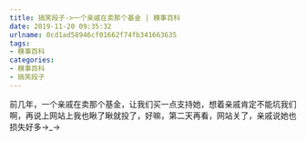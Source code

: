 ```yaml
---
title: 搞笑段子->一个亲戚在卖那个基金 | 糗事百科
date: 2019-11-20 09:35:32
urlname: 0cd1ad58946cf01662f74fb341663635
tags: 
- 糗事百科
categories:
- 糗事百科
- 搞笑段子
---
```

前几年，一个亲戚在卖那个基金，让我们买一点支持她，想着亲戚肯定不能坑我们啊，再说上网站上我也瞅了瞅就投了，好嘛，第二天再看，网站关了，亲戚说她也损失好多→_→


